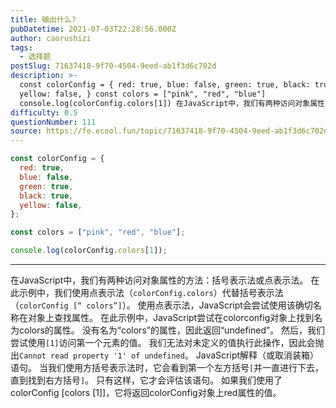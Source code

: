 ```yaml
---
title: 输出什么?
pubDatetime: 2021-07-03T22:28:56.000Z
author: caorushizi
tags:
  - 选择题
postSlug: 71637418-9f70-4504-9eed-ab1f3d6c702d
description: >-
  const colorConfig = { red: true, blue: false, green: true, black: true,
  yellow: false, } const colors = ["pink", "red", "blue"]
  console.log(colorConfig.colors[1]) 在JavaScript中，我们有两种访问对象属性的方法：括号表示法或点表示
difficulty: 0.5
questionNumber: 111
source: https://fe.ecool.fun/topic/71637418-9f70-4504-9eed-ab1f3d6c702d
---
```


```javascript
const colorConfig = {
  red: true,
  blue: false,
  green: true,
  black: true,
  yellow: false,
};

const colors = ["pink", "red", "blue"];

console.log(colorConfig.colors[1]);
```

---

在JavaScript中，我们有两种访问对象属性的方法：括号表示法或点表示法。 在此示例中，我们使用点表示法（`colorConfig.colors`）代替括号表示法（`colorConfig [“ colors”]`）。
使用点表示法，JavaScript会尝试使用该确切名称在对象上查找属性。 在此示例中，JavaScript尝试在colorconfig对象上找到名为colors的属性。 没有名为“colors”的属性，因此返回“undefined”。
然后，我们尝试使用`[1]`访问第一个元素的值。 我们无法对未定义的值执行此操作，因此会抛出`Cannot read property '1' of undefined`。
JavaScript解释（或取消装箱）语句。 当我们使用方括号表示法时，它会看到第一个左方括号`[`并一直进行下去，直到找到右方括号`]`。 只有这样，它才会评估该语句。 如果我们使用了colorConfig [colors [1]]，它将返回colorConfig对象上red属性的值。

